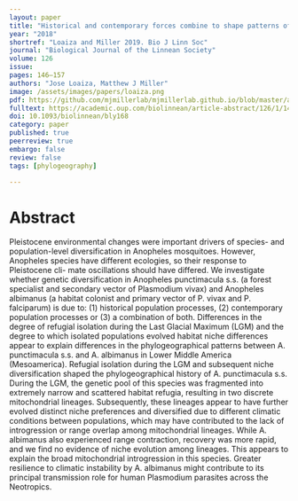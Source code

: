 ```yaml
---
layout: paper
title: "Historical and contemporary forces combine to shape patterns of genetic differentiation in Mesoamerican Anopheles mosquitoes"
year: "2018"
shortref: "Loaiza and Miller 2019. Bio J Linn Soc"
journal: "Biological Journal of the Linnean Society"
volume: 126
issue:
pages: 146–157
authors: "Jose Loaiza, Matthew J Miller"
image: /assets/images/papers/loaiza.png
pdf: https://github.com/mjmillerlab/mjmillerlab.github.io/blob/master/assets/pdfs/2019loaiza.pdf
fulltext: https://academic.oup.com/biolinnean/article-abstract/126/1/146/5209636
doi: 10.1093/biolinnean/bly168
category: paper
published: true
peerreview: true
embargo: false
review: false
tags: [phylogeography]

---
```


# Abstract

   Pleistocene environmental changes were important drivers of species- and population-level diversification in Anopheles mosquitoes. However, Anopheles species have different ecologies, so their response to Pleistocene cli- mate oscillations should have differed. We investigate whether genetic diversification in Anopheles punctimacula s.s. (a forest specialist and secondary vector of Plasmodium vivax) and Anopheles albimanus (a habitat colonist and primary vector of P. vivax and P. falciparum) is due to: (1) historical population processes, (2) contemporary population processes or (3) a combination of both. Differences in the degree of refugial isolation during the Last Glacial Maximum (LGM) and the degree to which isolated populations evolved habitat niche differences appear to explain differences in the phylogeographical patterns between A. punctimacula s.s. and A. albimanus in Lower Middle America (Mesoamerica). Refugial isolation during the LGM and subsequent niche diversification shaped the phylogeographical history of A. punctimacula s.s. During the LGM, the genetic pool of this species was fragmented into extremely narrow and scattered habitat refugia, resulting in two discrete mitochondrial lineages. Subsequently, these lineages appear to have further evolved distinct niche preferences and diversified due to different climatic conditions between populations, which may have contributed to the lack of introgression or range overlap among mitochondrial lineages. While A. albimanus also experienced range contraction, recovery was more rapid, and we find no evidence of niche evolution among lineages. This appears to explain the broad mitochondrial introgression in this species. Greater resilience to climatic instability by A. albimanus might contribute to its principal transmission role for human Plasmodium parasites across the Neotropics.
